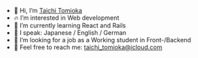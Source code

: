 - 👋 Hi, I’m <a href="https://taichi-de.com/index-en.html" target="_blank">Taichi Tomioka</a>
- :fire: I’m interested in Web development
- 🌱 I’m currently learning React and Rails
- :lips: I speak: Japanese / English / German
- :eyes: I’m looking for a job as a Working student in Front-/Backend
- :e-mail: Feel free to reach me: taichi_tomioka@icloud.com

